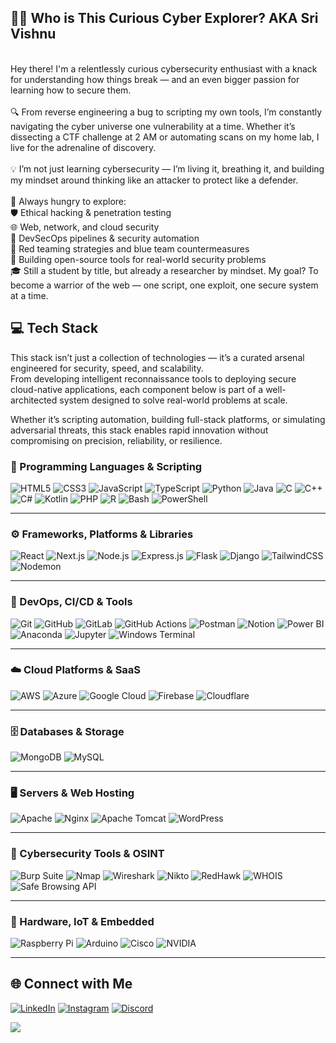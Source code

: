 ## 👨‍💻 Who is This Curious Cyber Explorer? AKA Sri Vishnu
<br>Hey there! I'm a relentlessly curious cybersecurity enthusiast with a knack for understanding how things break — and an even bigger passion for learning how to secure them.<br><br>🔍 From reverse engineering a bug to scripting my own tools, I’m constantly navigating the cyber universe one vulnerability at a time. Whether it’s dissecting a CTF challenge at 2 AM or automating scans on my home lab, I live for the adrenaline of discovery.<br><br>💡 I’m not just learning cybersecurity — I’m living it, breathing it, and building my mindset around thinking like an attacker to protect like a defender.<br><br>🧠 Always hungry to explore:<br>🛡 Ethical hacking & penetration testing<br>🌐 Web, network, and cloud security<br>🔁 DevSecOps pipelines & security automation<br>🎯 Red teaming strategies and blue team countermeasures<br>🔧 Building open-source tools for real-world security problems<br>🎓 Still a student by title, but already a researcher by mindset. My goal? To become a warrior of the web — one script, one exploit, one secure system at a time.

## 💻 Tech Stack
This stack isn’t just a collection of technologies — it’s a curated arsenal engineered for security, speed, and scalability.  
From developing intelligent reconnaissance tools to deploying secure cloud-native applications, each component below is part of a well-architected system designed to solve real-world problems at scale.  

Whether it’s scripting automation, building full-stack platforms, or simulating adversarial threats, this stack enables rapid innovation without compromising on precision, reliability, or resilience.

### 🧠 Programming Languages & Scripting  
![HTML5](https://img.shields.io/badge/HTML5-E34F26?style=for-the-badge&logo=html5&logoColor=white) ![CSS3](https://img.shields.io/badge/CSS3-1572B6?style=for-the-badge&logo=css3&logoColor=white) ![JavaScript](https://img.shields.io/badge/JavaScript-F7DF1E?style=for-the-badge&logo=javascript&logoColor=black) ![TypeScript](https://img.shields.io/badge/TypeScript-3178C6?style=for-the-badge&logo=typescript&logoColor=white) ![Python](https://img.shields.io/badge/Python-3776AB?style=for-the-badge&logo=python&logoColor=white) ![Java](https://img.shields.io/badge/Java-ED8B00?style=for-the-badge&logo=openjdk&logoColor=white) ![C](https://img.shields.io/badge/C-00599C?style=for-the-badge&logo=c&logoColor=white) ![C++](https://img.shields.io/badge/C++-00599C?style=for-the-badge&logo=c%2B%2B&logoColor=white) ![C#](https://img.shields.io/badge/C%23-239120?style=for-the-badge&logo=c-sharp&logoColor=white) ![Kotlin](https://img.shields.io/badge/Kotlin-7F52FF?style=for-the-badge&logo=kotlin&logoColor=white) ![PHP](https://img.shields.io/badge/PHP-777BB4?style=for-the-badge&logo=php&logoColor=white) ![R](https://img.shields.io/badge/R-276DC3?style=for-the-badge&logo=r&logoColor=white) ![Bash](https://img.shields.io/badge/Bash-4EAA25?style=for-the-badge&logo=gnu-bash&logoColor=white) ![PowerShell](https://img.shields.io/badge/PowerShell-5391FE?style=for-the-badge&logo=powershell&logoColor=white)

---

### ⚙️ Frameworks, Platforms & Libraries  
![React](https://img.shields.io/badge/React-20232A?style=for-the-badge&logo=react&logoColor=61DAFB) ![Next.js](https://img.shields.io/badge/Next.js-000000?style=for-the-badge&logo=next.js&logoColor=white) ![Node.js](https://img.shields.io/badge/Node.js-339933?style=for-the-badge&logo=node.js&logoColor=white) ![Express.js](https://img.shields.io/badge/Express.js-404D59?style=for-the-badge) ![Flask](https://img.shields.io/badge/Flask-000000?style=for-the-badge&logo=flask&logoColor=white) ![Django](https://img.shields.io/badge/Django-092E20?style=for-the-badge&logo=django&logoColor=white) ![TailwindCSS](https://img.shields.io/badge/TailwindCSS-06B6D4?style=for-the-badge&logo=tailwind-css&logoColor=white) ![Nodemon](https://img.shields.io/badge/Nodemon-76D04B?style=for-the-badge)

---

### 🧱 DevOps, CI/CD & Tools  
![Git](https://img.shields.io/badge/Git-F05032?style=for-the-badge&logo=git&logoColor=white) ![GitHub](https://img.shields.io/badge/GitHub-181717?style=for-the-badge&logo=github&logoColor=white) ![GitLab](https://img.shields.io/badge/GitLab-FC6D26?style=for-the-badge&logo=gitlab&logoColor=white) ![GitHub Actions](https://img.shields.io/badge/GitHub%20Actions-2088FF?style=for-the-badge&logo=github-actions&logoColor=white) ![Postman](https://img.shields.io/badge/Postman-FF6C37?style=for-the-badge&logo=postman&logoColor=white) ![Notion](https://img.shields.io/badge/Notion-000000?style=for-the-badge&logo=notion&logoColor=white) ![Power BI](https://img.shields.io/badge/Power%20BI-F2C811?style=for-the-badge&logo=powerbi&logoColor=black) ![Anaconda](https://img.shields.io/badge/Anaconda-42B029?style=for-the-badge&logo=anaconda&logoColor=white) ![Jupyter](https://img.shields.io/badge/Jupyter-F37626?style=for-the-badge&logo=jupyter&logoColor=white) ![Windows Terminal](https://img.shields.io/badge/Windows%20Terminal-4D4D4D?style=for-the-badge&logo=windows-terminal&logoColor=white)

---

### ☁️ Cloud Platforms & SaaS  
![AWS](https://img.shields.io/badge/AWS-232F3E?style=for-the-badge&logo=amazon-aws&logoColor=white) ![Azure](https://img.shields.io/badge/Azure-0078D4?style=for-the-badge&logo=microsoft-azure&logoColor=white) ![Google Cloud](https://img.shields.io/badge/Google%20Cloud-4285F4?style=for-the-badge&logo=google-cloud&logoColor=white) ![Firebase](https://img.shields.io/badge/Firebase-FFCA28?style=for-the-badge&logo=firebase&logoColor=black) ![Cloudflare](https://img.shields.io/badge/Cloudflare-F38020?style=for-the-badge&logo=cloudflare&logoColor=white)

---

### 🗄️ Databases & Storage  
![MongoDB](https://img.shields.io/badge/MongoDB-47A248?style=for-the-badge&logo=mongodb&logoColor=white) ![MySQL](https://img.shields.io/badge/MySQL-4479A1?style=for-the-badge&logo=mysql&logoColor=white)

---

### 🖥️ Servers & Web Hosting  
![Apache](https://img.shields.io/badge/Apache-D22128?style=for-the-badge&logo=apache&logoColor=white) ![Nginx](https://img.shields.io/badge/Nginx-009639?style=for-the-badge&logo=nginx&logoColor=white) ![Apache Tomcat](https://img.shields.io/badge/Tomcat-F8DC75?style=for-the-badge&logo=apachetomcat&logoColor=black) ![WordPress](https://img.shields.io/badge/WordPress-21759B?style=for-the-badge&logo=wordpress&logoColor=white)

---

### 🔐 Cybersecurity Tools & OSINT  
![Burp Suite](https://img.shields.io/badge/Burp%20Suite-FF7139?style=for-the-badge&logo=burpsuite&logoColor=white) ![Nmap](https://img.shields.io/badge/Nmap-004660?style=for-the-badge) ![Wireshark](https://img.shields.io/badge/Wireshark-1679A7?style=for-the-badge&logo=wireshark&logoColor=white) ![Nikto](https://img.shields.io/badge/Nikto-009FDA?style=for-the-badge) ![RedHawk](https://img.shields.io/badge/RedHawk-A81D33?style=for-the-badge) ![WHOIS](https://img.shields.io/badge/WHOIS-2962FF?style=for-the-badge) ![Safe Browsing API](https://img.shields.io/badge/Google%20Safe%20Browsing-34A853?style=for-the-badge)

---

### 🔧 Hardware, IoT & Embedded  
![Raspberry Pi](https://img.shields.io/badge/Raspberry%20Pi-C51A4A?style=for-the-badge&logo=raspberry-pi&logoColor=white) ![Arduino](https://img.shields.io/badge/Arduino-00979D?style=for-the-badge&logo=arduino&logoColor=white) ![Cisco](https://img.shields.io/badge/Cisco-1BA0D7?style=for-the-badge&logo=cisco&logoColor=white) ![NVIDIA](https://img.shields.io/badge/NVIDIA-76B900?style=for-the-badge&logo=nvidia&logoColor=white)

---

## 🌐 Connect with Me

[![LinkedIn](https://img.shields.io/badge/LinkedIn-0A66C2?style=for-the-badge&logo=linkedin&logoColor=white)](https://www.linkedin.com/in/sri-vishnu-dronadula-a429b2259)
[![Instagram](https://img.shields.io/badge/Instagram-E4405F?style=for-the-badge&logo=instagram&logoColor=white)](https://www.instagram.com/vishnu_0116/)
[![Discord](https://img.shields.io/badge/Discord-5865F2?style=for-the-badge&logo=discord&logoColor=white)](https://discord.com/users/1081080209740136478)


![](https://github-readme-stats.vercel.app/api/top-langs/?username=SriVishnu-999&theme=dark&hide_border=false&include_all_commits=true&count_private=true&layout=compact)



